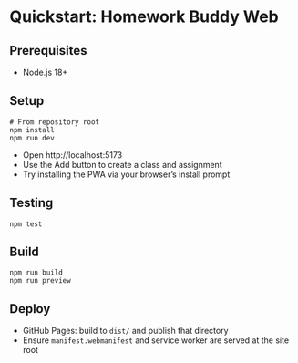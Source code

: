 # Quickstart: Homework Buddy Web

## Prerequisites
- Node.js 18+

## Setup
```
# From repository root
npm install
npm run dev
```

- Open http://localhost:5173
- Use the Add button to create a class and assignment
- Try installing the PWA via your browser’s install prompt

## Testing
```
npm test
```

## Build
```
npm run build
npm run preview
```

## Deploy
- GitHub Pages: build to `dist/` and publish that directory
- Ensure `manifest.webmanifest` and service worker are served at the site root

